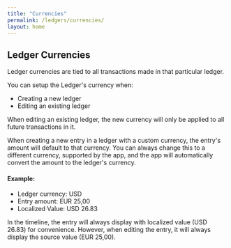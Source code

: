 ```yaml
---
title: "Currencies"
permalink: /ledgers/currencies/
layout: home
---
```


## Ledger Currencies

Ledger currencies are tied to all transactions made in that particular ledger. 

You can setup the Ledger's currency when:
- Creating a new ledger 
- Editing an existing ledger 

When editing an existing ledger, the new currency will only be applied to all future transactions in it. 

When creating a new entry in a ledger with a custom currency, the entry's amount will default to that currency. You can always change this to a different currency, supported by the app, and the app will automatically convert the amount to the ledger's currency. 

#### Example:
- Ledger currency: USD 
- Entry amount: EUR 25,00
- Localized Value: USD 26.83 

In the timeline, the entry will always display with localized value (USD 26.83) for convenience. However, when editing the entry, it will always display the source value (EUR 25,00).